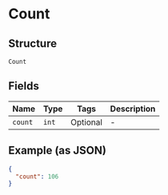 
# Count

## Structure

`Count`

## Fields

| Name | Type | Tags | Description |
|  --- | --- | --- | --- |
| `count` | `int` | Optional | - |

## Example (as JSON)

```json
{
  "count": 106
}
```

